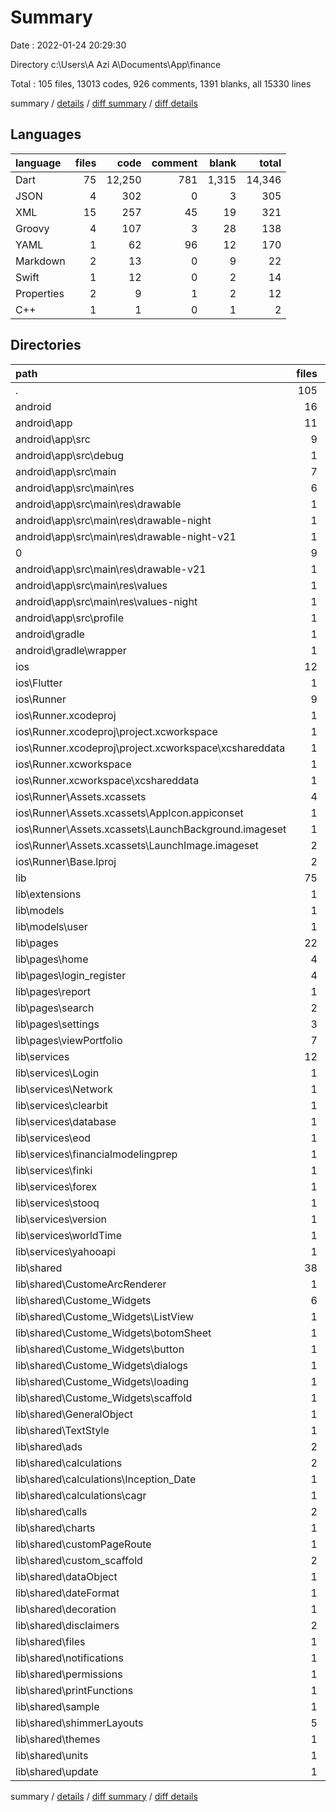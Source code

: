 # Summary

Date : 2022-01-24 20:29:30

Directory c:\Users\A Azi A\Documents\App\finance

Total : 105 files,  13013 codes, 926 comments, 1391 blanks, all 15330 lines

summary / [details](details.md) / [diff summary](diff.md) / [diff details](diff-details.md)

## Languages
| language | files | code | comment | blank | total |
| :--- | ---: | ---: | ---: | ---: | ---: |
| Dart | 75 | 12,250 | 781 | 1,315 | 14,346 |
| JSON | 4 | 302 | 0 | 3 | 305 |
| XML | 15 | 257 | 45 | 19 | 321 |
| Groovy | 4 | 107 | 3 | 28 | 138 |
| YAML | 1 | 62 | 96 | 12 | 170 |
| Markdown | 2 | 13 | 0 | 9 | 22 |
| Swift | 1 | 12 | 0 | 2 | 14 |
| Properties | 2 | 9 | 1 | 2 | 12 |
| C++ | 1 | 1 | 0 | 1 | 2 |

## Directories
| path | files | code | comment | blank | total |
| :--- | ---: | ---: | ---: | ---: | ---: |
| . | 105 | 13,013 | 926 | 1,391 | 15,330 |
| android | 16 | 288 | 47 | 45 | 380 |
| android\app | 11 | 240 | 46 | 31 | 317 |
| android\app\src | 9 | 100 | 43 | 15 | 158 |
| android\app\src\debug | 1 | 5 | 3 | 4 | 12 |
| android\app\src\main | 7 | 90 | 37 | 9 | 136 |
| android\app\src\main\res | 6 | 57 | 18 | 0 | 75 |
| android\app\src\main\res\drawable | 1 | 9 | 0 | 0 | 9 |
| android\app\src\main\res\drawable-night | 1 | 9 | 0 | 0 | 9 |
| android\app\src\main\res\drawable-night-v21 | 1 | 9 | 0
| 0 | 9 |
| android\app\src\main\res\drawable-v21 | 1 | 9 | 0 | 0 | 9 |
| android\app\src\main\res\values | 1 | 11 | 9 | 0 | 20 |
| android\app\src\main\res\values-night | 1 | 10 | 9 | 0 | 19 |
| android\app\src\profile | 1 | 5 | 3 | 2 | 10 |
| android\gradle | 1 | 5 | 1 | 1 | 7 |
| android\gradle\wrapper | 1 | 5 | 1 | 1 | 7 |
| ios | 12 | 403 | 2 | 12 | 417 |
| ios\Flutter | 1 | 26 | 0 | 1 | 27 |
| ios\Runner | 9 | 361 | 2 | 9 | 372 |
| ios\Runner.xcodeproj | 1 | 8 | 0 | 1 | 9 |
| ios\Runner.xcodeproj\project.xcworkspace | 1 | 8 | 0 | 1 | 9 |
| ios\Runner.xcodeproj\project.xcworkspace\xcshareddata | 1 | 8 | 0 | 1 | 9 |
| ios\Runner.xcworkspace | 1 | 8 | 0 | 1 | 9 |
| ios\Runner.xcworkspace\xcshareddata | 1 | 8 | 0 | 1 | 9 |
| ios\Runner\Assets.xcassets | 4 | 233 | 0 | 5 | 238 |
| ios\Runner\Assets.xcassets\AppIcon.appiconset | 1 | 122 | 0 | 1 | 123 |
| ios\Runner\Assets.xcassets\LaunchBackground.imageset | 1 | 52 | 0 | 1 | 53 |
| ios\Runner\Assets.xcassets\LaunchImage.imageset | 2 | 59 | 0 | 3 | 62 |
| ios\Runner\Base.lproj | 2 | 68 | 2 | 1 | 71 |
| lib | 75 | 12,250 | 781 | 1,315 | 14,346 |
| lib\extensions | 1 | 65 | 0 | 11 | 76 |
| lib\models | 1 | 6 | 26 | 7 | 39 |
| lib\models\user | 1 | 6 | 26 | 7 | 39 |
| lib\pages | 22 | 8,067 | 250 | 537 | 8,854 |
| lib\pages\home | 4 | 654 | 39 | 85 | 778 |
| lib\pages\login_register | 4 | 2,039 | 31 | 52 | 2,122 |
| lib\pages\report | 1 | 889 | 8 | 55 | 952 |
| lib\pages\search | 2 | 735 | 11 | 55 | 801 |
| lib\pages\settings | 3 | 929 | 78 | 71 | 1,078 |
| lib\pages\viewPortfolio | 7 | 2,715 | 81 | 201 | 2,997 |
| lib\services | 12 | 876 | 197 | 301 | 1,374 |
| lib\services\Login | 1 | 190 | 13 | 52 | 255 |
| lib\services\Network | 1 | 46 | 1 | 9 | 56 |
| lib\services\clearbit | 1 | 24 | 4 | 10 | 38 |
| lib\services\database | 1 | 104 | 14 | 31 | 149 |
| lib\services\eod | 1 | 39 | 73 | 22 | 134 |
| lib\services\financialmodelingprep | 1 | 54 | 7 | 23 | 84 |
| lib\services\finki | 1 | 27 | 5 | 6 | 38 |
| lib\services\forex | 1 | 63 | 12 | 27 | 102 |
| lib\services\stooq | 1 | 80 | 1 | 16 | 97 |
| lib\services\version | 1 | 13 | 0 | 4 | 17 |
| lib\services\worldTime | 1 | 15 | 1 | 6 | 22 |
| lib\services\yahooapi | 1 | 221 | 66 | 95 | 382 |
| lib\shared | 38 | 3,176 | 305 | 452 | 3,933 |
| lib\shared\CustomeArcRenderer | 1 | 24 | 27 | 5 | 56 |
| lib\shared\Custome_Widgets | 6 | 431 | 3 | 51 | 485 |
| lib\shared\Custome_Widgets\ListView | 1 | 17 | 0 | 6 | 23 |
| lib\shared\Custome_Widgets\botomSheet | 1 | 36 | 1 | 4 | 41 |
| lib\shared\Custome_Widgets\button | 1 | 106 | 0 | 19 | 125 |
| lib\shared\Custome_Widgets\dialogs | 1 | 146 | 2 | 6 | 154 |
| lib\shared\Custome_Widgets\loading | 1 | 51 | 0 | 5 | 56 |
| lib\shared\Custome_Widgets\scaffold | 1 | 75 | 0 | 11 | 86 |
| lib\shared\GeneralObject | 1 | 27 | 0 | 6 | 33 |
| lib\shared\TextStyle | 1 | 112 | 0 | 24 | 136 |
| lib\shared\ads | 2 | 56 | 5 | 14 | 75 |
| lib\shared\calculations | 2 | 130 | 13 | 35 | 178 |
| lib\shared\calculations\Inception_Date | 1 | 12 | 0 | 2 | 14 |
| lib\shared\calculations\cagr | 1 | 118 | 13 | 33 | 164 |
| lib\shared\calls | 2 | 81 | 35 | 31 | 147 |
| lib\shared\charts | 1 | 697 | 114 | 41 | 852 |
| lib\shared\customPageRoute | 1 | 31 | 0 | 5 | 36 |
| lib\shared\custom_scaffold | 2 | 296 | 41 | 43 | 380 |
| lib\shared\dataObject | 1 | 64 | 0 | 19 | 83 |
| lib\shared\dateFormat | 1 | 47 | 0 | 9 | 56 |
| lib\shared\decoration | 1 | 23 | 0 | 6 | 29 |
| lib\shared\disclaimers | 2 | 34 | 0 | 6 | 40 |
| lib\shared\files | 1 | 61 | 0 | 15 | 76 |
| lib\shared\notifications | 1 | 39 | 8 | 17 | 64 |
| lib\shared\permissions | 1 | 35 | 5 | 7 | 47 |
| lib\shared\printFunctions | 1 | 15 | 0 | 3 | 18 |
| lib\shared\sample | 1 | 184 | 3 | 14 | 201 |
| lib\shared\shimmerLayouts | 5 | 352 | 31 | 25 | 408 |
| lib\shared\themes | 1 | 171 | 5 | 24 | 200 |
| lib\shared\units | 1 | 10 | 0 | 8 | 18 |
| lib\shared\update | 1 | 186 | 15 | 42 | 243 |

summary / [details](details.md) / [diff summary](diff.md) / [diff details](diff-details.md)
